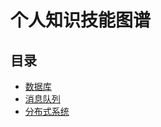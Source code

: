 # 个人知识技能图谱

## 目录
- [数据库](https://github.com/hchaoshun/knowledge-graph/tree/master/database)
- [消息队列](https://github.com/hchaoshun/knowledge-graph/tree/master/messagequeue)
- [分布式系统](https://github.com/hchaoshun/knowledge-graph/tree/master/distributedsystem)